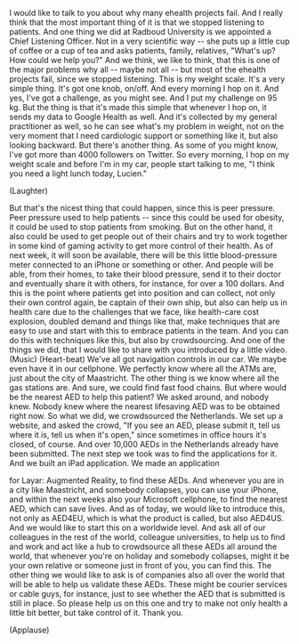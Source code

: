 
I would like to talk to you
about why many ehealth projects fail.
And I really think
that the most important thing of it
is that we stopped listening to patients.
And one thing we did at Radboud University
is we appointed a Chief Listening Officer.
Not in a very scientific way --
she puts up a little cup
of coffee or a cup of tea
and asks patients, family, relatives,
&quot;What&#39;s up?
How could we help you?&quot;
And we think, we like to think,
that this is one of the major problems
why all -- maybe not all --
but most of the ehealth projects fail,
since we stopped listening.
This is my weight scale.
It&#39;s a very simple thing.
It&#39;s got one knob, on/off.
And every morning I hop on it.
And yes, I&#39;ve got a challenge,
as you might see.
And I put my challenge on 95 kg.
But the thing is that
it&#39;s made this simple
that whenever I hop on,
it sends my data to Google Health as well.
And it&#39;s collected
by my general practitioner as well,
so he can see what&#39;s my problem in weight,
not on the very moment
that I need cardiologic support
or something like it,
but also looking backward.
But there&#39;s another thing.
As some of you might know,
I&#39;ve got more than 4000
followers on Twitter.
So every morning, I hop on my weight scale
and before I&#39;m in my car,
people start talking to me,
&quot;I think you need
a light lunch today, Lucien.&quot;

(Laughter)

But that&#39;s the nicest thing
that could happen,
since this is peer pressure.
Peer pressure used to help patients --
since this could be used for obesity,
it could be used
to stop patients from smoking.
But on the other hand,
it also could be used
to get people out of their chairs
and try to work together
in some kind of gaming activity
to get more control of their health.
As of next week,
it will soon be available,
there will be this little
blood-pressure meter
connected to an iPhone
or something or other.
And people will be able, from their homes,
to take their blood pressure,
send it to their doctor
and eventually share it
with others, for instance,
for over a 100 dollars.
And this is the point
where patients get into position
and can collect,
not only their own control again,
be captain of their own ship,
but also can help us in health care
due to the challenges that we face,
like health-care cost explosion,
doubled demand and things like that,
make techniques that are easy to use
and start with this
to embrace patients in the team.
And you can do this
with techniques like this,
but also by crowdsourcing.
And one of the things we did,
that I would like to share with you
introduced by a little video.
(Music)
(Heart-beat)
We&#39;ve all got
navigation controls in our car.
We maybe even have it in our cellphone.
We perfectly know where all the ATMs are,
just about the city of Maastricht.
The other thing is we know
where all the gas stations are.
And sure, we could find fast food chains.
But where would be the nearest AED
to help this patient?
We asked around, and nobody knew.
Nobody knew where
the nearest lifesaving AED
was to be obtained right now.
So what we did,
we crowdsourced the Netherlands.
We set up a website, and asked the crowd,
&quot;If you see an AED, please submit it,
tell us where it is,
tell us when it&#39;s open,&quot;
since sometimes in office hours
it&#39;s closed, of course.
And over 10,000 AEDs in the Netherlands
already have been submitted.
The next step we took
was to find the applications for it.
And we built an iPad application.
We made an application

for Layar: Augmented Reality,
to find these AEDs.
And whenever you are
in a city like Maastricht,
and somebody collapses,
you can use your iPhone,
and within the next weeks
also your Microsoft cellphone,
to find the nearest AED,
which can save lives.
And as of today,
we would like to introduce this,
not only as AED4EU,
which is what the product is called,
but also AED4US.
And we would like to start this
on a worldwide level.
And ask all of our colleagues
in the rest of the world,
colleague universities, to help us
to find and work and act like a hub
to crowdsource all these AEDs
all around the world,
that whenever you&#39;re on holiday
and somebody collapses,
might it be your own relative
or someone just in front of you,
you can find this.
The other thing we would like to ask
is of companies also all over the world
that will be able to help us
validate these AEDs.
These might be courier services
or cable guys, for instance,
just to see whether
the AED that is submitted
is still in place.
So please help us on this one
and try to make not only
health a little bit better,
but take control of it.
Thank you.

(Applause)

